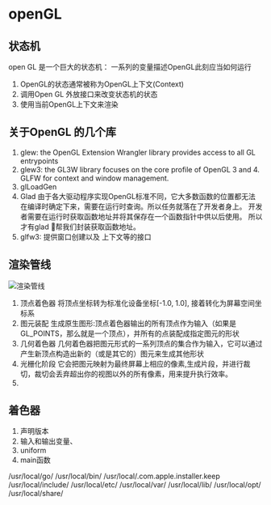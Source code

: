 # openGL

## 状态机
open GL 是一个巨大的状态机： 一系列的变量描述OpenGL此刻应当如何运行
1. OpenGL的状态通常被称为OpenGL上下文(Context)
2. 调用Open GL 外放接口来改变状态机的状态
3. 使用当前OpenGL上下文来渲染

## 关于OpenGL 的几个库
1. glew: the OpenGL Extension Wrangler library provides access to all GL entrypoints
2. glew3: the GL3W library focuses on the core profile of OpenGL 3 and 4. GLFW for context and window management.
3. glLoadGen 
4. Glad 由于各大驱动程序实现OpenGL标准不同，它大多数函数的位置都无法在编译时确定下来，需要在运行时查询。所以任务就落在了开发者身上。
开发者需要在运行时获取函数地址并将其保存在一个函数指针中供以后使用。 所以才有glad 帮我们封装获取函数地址。
5. glfw3:  提供窗口创建以及 上下文等的接口

## 渲染管线
![渲染管线](https://open.gl/media/img/c2_pipeline.png)
1.  顶点着色器 将顶点坐标转为标准化设备坐标[-1.0, 1.0], 接着转化为屏幕空间坐标系
2.  图元装配 生成原生图形:顶点着色器输出的所有顶点作为输入（如果是GL_POINTS，那么就是一个顶点），并所有的点装配成指定图元的形状
3.  几何着色器 几何着色器把图元形式的一系列顶点的集合作为输入，它可以通过产生新顶点构造出新的（或是其它的）图元来生成其他形状
4.  光栅化阶段 它会把图元映射为最终屏幕上相应的像素,生成片段，并进行裁切，裁切会丢弃超出你的视图以外的所有像素，用来提升执行效率。
5.  

## 着色器
1. 声明版本
2. 输入和输出变量、
3. uniform
4. main函数

/usr/local/go/
/usr/local/bin/
/usr/local/.com.apple.installer.keep
/usr/local/include/
/usr/local/etc/
/usr/local/var/
/usr/local/lib/
/usr/local/opt/
/usr/local/share/